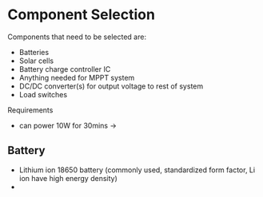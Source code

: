 # Component Selection

Components that need to be selected are:
- Batteries
- Solar cells
- Battery charge controller IC
- Anything needed for MPPT system
- DC/DC converter(s) for output voltage to rest of system
- Load switches

Requirements
- can power 10W for 30mins -> 


Battery
-
- Lithium ion 18650 battery (commonly used, standardized form factor, Li ion have high energy density)
- 
